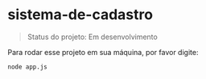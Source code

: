 # sistema-de-cadastro

> Status do projeto: Em desenvolvimento

Para rodar esse projeto em sua máquina, por favor digite:

```
node app.js
```

